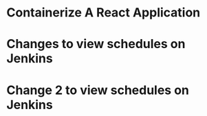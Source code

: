 # Containerize A React Application
# Changes to view schedules on Jenkins
# Change 2 to view schedules on Jenkins
